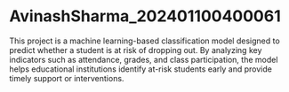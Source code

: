 # AvinashSharma_202401100400061
This project is a machine learning-based classification model designed to predict whether a student is at risk of dropping out. By analyzing key indicators such as attendance, grades, and class participation, the model helps educational institutions identify at-risk students early and provide timely support or interventions.  
